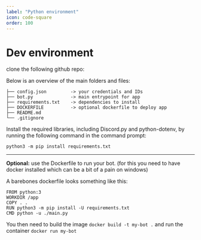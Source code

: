 ```yaml
---
label: "Python environment"
icon: code-square
order: 100
---
```

<!-- ![](/static/headers/header-1.png) -->

# Dev environment

clone the following github repo:

Below is an overview of the main folders and files:
```
├── config.json         -> your credentials and IDs
├── bot.py              -> main entrypoint for app
├── requirements.txt    -> dependencies to install
├── DOCKERFILE          -> optional dockerfile to deploy app
├── README.md
└── .gitignore
```


Install the required libraries, including Discord.py and python-dotenv, by running the following command in the command prompt:

`python3 -m pip install requirements.txt`

---

**Optional:** use the Dockerfile to run your bot. (for this you need to have docker installed which can be a bit of a pain on windows)

A barebones dockerfile looks something like this:
```
FROM python:3
WORKDIR /app
COPY . .
RUN python3 -m pip install -U requirements.txt
CMD python -u ./main.py
```

You then need to build the image
`docker build -t my-bot .` and run the container
`docker run my-bot`
